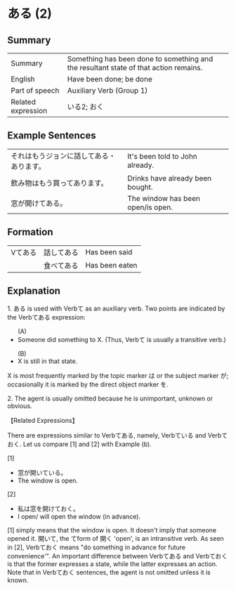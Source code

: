# ある (2)

## Summary

<table><tr>   <td>Summary</td>   <td>Something has been done to something and the resultant state of that action remains.</td></tr><tr>   <td>English</td>   <td>Have been done; be done</td></tr><tr>   <td>Part of speech</td>   <td>Auxiliary Verb (Group 1)</td></tr><tr>   <td>Related expression</td>   <td>いる2; おく</td></tr></table>

## Example Sentences

<table><tr>   <td>それはもうジョンに話してある・あります。</td>   <td>It's been told to John already.</td></tr><tr>   <td>飲み物はもう買ってあります。</td>   <td>Drinks have already been bought.</td></tr><tr>   <td>窓が開けてある。</td>   <td>The window has been open/is open.</td></tr></table>

## Formation

<table class="table"><tbody><tr class="tr head"><td class="td"><span class="bold"><span>Vて</span><span class="bold">ある</span> </span></td><td class="td"><span>話して</span><span class="concept">ある</span> </td><td class="td"><span>Has    been said</span> </td></tr><tr class="tr"><td class="td"><span>&nbsp;</span></td><td class="td"><span>食べて</span><span class="concept">ある</span> </td><td class="td"><span>Has    been eaten</span> </td></tr></tbody></table>

## Explanation

<p>1. <span class="cloze">ある</span> is used with Verbて as an auxiliary verb. Two points are indicated by the Verbて<span class="cloze">ある</span> expression:</p>  <ul>(A) <li>Someone did something to X. (Thus, Verbて is usually a transitive verb.)</li> </ul>  <ul>(B) <li>X is still in that state.</li> </ul>  <p>X is most frequently marked by the topic marker は or the subject marker が; occasionally it is marked by the direct object marker を.</p>  <p>2. The agent is usually omitted because he is unimportant, unknown or obvious.</p>  <p>【Related Expressions】</p>  <p>There are expressions similar to Verbて<span class="cloze">ある</span>, namely, Verbている and Verbておく. Let us compare [1] and [2] with Example (b).</p>  <p>[1] </p> <ul> <li>窓が開いている。</li> <li>The window is open.</li> </ul>  <p>[2] </p> <ul> <li>私は窓を開けておく。</li> <li>I open/ will open the window (in advance).</li> </ul>  <p>[1] simply means that the window is open. It doesn't imply that someone opened it. 開いて, the てform of 開く 'open', is an intransitive verb. As seen in [2], Verbておく means "do something in advance for future convenience'". An important difference between Verbて<span class="cloze">ある</span> and Verbておく is that the former expresses a state, while the latter expresses an action. Note that in Verbておく sentences, the agent is not omitted unless it is known.</p>

